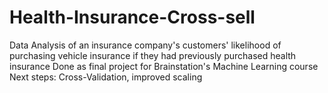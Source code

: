 # Health-Insurance-Cross-sell
Data Analysis of an insurance company's customers' likelihood of purchasing vehicle insurance if they had previously purchased health insurance
Done as final project for Brainstation's Machine Learning course
Next steps: Cross-Validation, improved scaling
